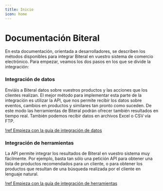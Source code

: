 ```yaml
---
title: Inicio
icon: home
---
```

# Documentación Biteral

En esta documentación, orientada a desarrolladores, se describen los métodos disponibles para integrar Biteral en vuestro sistema de comercio electrónico. Para empezar, veamos los dos pasos en los que se divide la integración:

### Integración de datos
Enviáis a Biteral datos sobre vuestros productos y las acciones que los clientes realizan. El mejor método para implementar esta parte de la integración es utilizar la API, que nos permite recibir los datos sobre eventos, cambios en productos y similares tan pronto como suceden. De este modo las herramientas de Biteral podrán ofrecer también resultados en tiempo real. También podemos recibir datos en archivos Excel o CSV vía FTP.

[!ref Empieza con la guía de integración de datos](/guide/integration-data/intro)

### Integración de herramientas
La API permite integrar los resultados de Biteral en vuestro sistema muy fácilmente. Por ejemplo, basta tan sólo una petición API para obtener una lista de productos recomendados para un cliente, o para obtener los productos que resultan de una búsqueda realizada por el cliente en lenguaje natural.

[!ref Empieza con la guía de integración de herramientas](/guide/integration-tools/intro)
